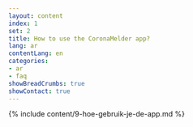```yaml
---
layout: content
index: 1
set: 2
title: How to use the CoronaMelder app?
lang: ar
contentLang: en
categories:
- ar
- faq
showBreadCrumbs: true
showContact: true
---
```

{% include content/9-hoe-gebruik-je-de-app.md %}
